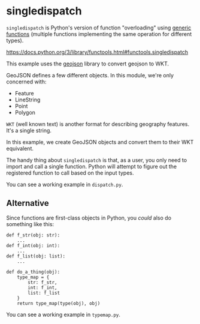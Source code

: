 # singledispatch

`singledispatch` is Python's version of function "overloading" using [generic functions](https://docs.python.org/3/glossary.html#term-generic-function) (multiple functions implementing the same operation for different types). 

https://docs.python.org/3/library/functools.html#functools.singledispatch


This example uses the [geojson](https://geojson.readthedocs.io/en/latest/) library to convert geojson to WKT.

GeoJSON defines a few different objects.  In this module, we're only concerned with:
* Feature
* LineString
* Point
* Polygon

`WKT` (well known text) is another format for describing geography features.  It's a single string.

In this example, we create GeoJSON objects and convert them to their WKT equivalent.

The handy thing about `singledispatch` is that, as a user, you only need to import and call a single function.  Python will attempt to figure out the registered function to call based on the input types.

You can see a working example in `dispatch.py`.

## Alternative

Since functions are first-class objects in Python, you _could_ also do something like this:
```
def f_str(obj: str):
    ...
def f_int(obj: int):
    ...
def f_list(obj: list):
    ...

def do_a_thing(obj):
    type_map = {
        str: f_str,
        int: f_int,
        list: f_list
    }
    return type_map(type(obj), obj)
```

You can see a working example in `typemap.py`.
